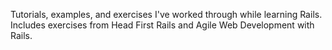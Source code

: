 Tutorials, examples, and exercises I've worked through while learning Rails. Includes exercises from Head First Rails and Agile Web Development with Rails.